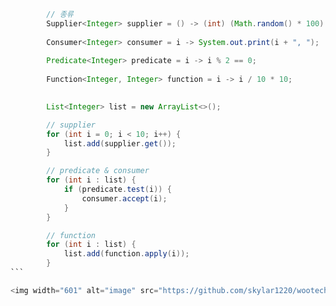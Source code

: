````java
        // 종류
        Supplier<Integer> supplier = () -> (int) (Math.random() * 100) + 1;
        
        Consumer<Integer> consumer = i -> System.out.print(i + ", ");
        
        Predicate<Integer> predicate = i -> i % 2 == 0;
        
        Function<Integer, Integer> function = i -> i / 10 * 10;

        
        List<Integer> list = new ArrayList<>();

        // supplier
        for (int i = 0; i < 10; i++) {
            list.add(supplier.get());
        }

        // predicate & consumer
        for (int i : list) {
            if (predicate.test(i)) {
                consumer.accept(i);
            }
        }

        // function
        for (int i : list) {
            list.add(function.apply(i));
        }
```

<img width="601" alt="image" src="https://github.com/skylar1220/wootech-final-test-study/assets/110809927/d059cc43-09fe-4728-9d1d-c0a618782010">
